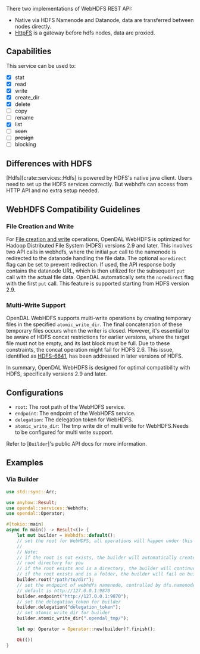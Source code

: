 There two implementations of WebHDFS REST API:

- Native via HDFS Namenode and Datanode, data are transferred between nodes directly.
- [HttpFS](https://hadoop.apache.org/docs/stable/hadoop-hdfs-httpfs/index.html) is a gateway before hdfs nodes, data are proxied.

## Capabilities

This service can be used to:

- [x] stat
- [x] read
- [x] write
- [x] create_dir
- [x] delete
- [ ] copy
- [ ] rename
- [x] list
- [ ] ~~scan~~
- [ ] ~~presign~~
- [ ] blocking

## Differences with HDFS

[Hdfs][crate::services::Hdfs] is powered by HDFS's native java client. Users need to set up the HDFS services correctly. But webhdfs can access from HTTP API and no extra setup needed.

## WebHDFS Compatibility Guidelines

### File Creation and Write

For [File creation and write](https://hadoop.apache.org/docs/r3.1.3/hadoop-project-dist/hadoop-hdfs/WebHDFS.html#Create_and_Write_to_a_File) operations,
OpenDAL WebHDFS is optimized for Hadoop Distributed File System (HDFS) versions 2.9 and later. 
This involves two API calls in webhdfs, where the initial `put` call to the namenode is redirected to the datanode handling the file data.
The optional `noredirect` flag can be set to prevent redirection. If used, the API response body contains the datanode URL, which is then utilized for the subsequent `put` call with the actual file data.
OpenDAL automatically sets the `noredirect` flag with the first `put` call. This feature is supported starting from HDFS version 2.9.

### Multi-Write Support

OpenDAL WebHDFS supports multi-write operations by creating temporary files in the specified `atomic_write_dir`.
The final concatenation of these temporary files occurs when the writer is closed.
However, it's essential to be aware of HDFS concat restrictions for earlier versions,
where the target file must not be empty, and its last block must be full. Due to these constraints, the concat operation might fail for HDFS 2.6.
This issue, identified as [HDFS-6641](https://issues.apache.org/jira/browse/HDFS-6641), has been addressed in later versions of HDFS.

In summary, OpenDAL WebHDFS is designed for optimal compatibility with HDFS, specifically versions 2.9 and later.



## Configurations

- `root`: The root path of the WebHDFS service.
- `endpoint`: The endpoint of the WebHDFS service.
- `delegation`: The delegation token for WebHDFS.
- `atomic_write_dir`: The tmp write dir of multi write for WebHDFS.Needs to be configured for multi write support.

Refer to [`Builder`]'s public API docs for more information.

## Examples

### Via Builder

```rust
use std::sync::Arc;

use anyhow::Result;
use opendal::services::Webhdfs;
use opendal::Operator;

#[tokio::main]
async fn main() -> Result<()> {
    let mut builder = Webhdfs::default();
    // set the root for WebHDFS, all operations will happen under this root
    //
    // Note:
    // if the root is not exists, the builder will automatically create the
    // root directory for you
    // if the root exists and is a directory, the builder will continue working
    // if the root exists and is a folder, the builder will fail on building backend
    builder.root("/path/to/dir");
    // set the endpoint of webhdfs namenode, controlled by dfs.namenode.http-address
    // default is http://127.0.0.1:9870
    builder.endpoint("http://127.0.0.1:9870");
    // set the delegation_token for builder
    builder.delegation("delegation_token");
    // set atomic_write_dir for builder
    builder.atomic_write_dir(".opendal_tmp/");

    let op: Operator = Operator::new(builder)?.finish();

    Ok(())
}
```

